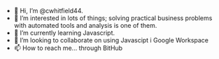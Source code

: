- 👋 Hi, I’m @cwhitfield44.
- 👀 I’m interested in lots of things; solving practical business problems with automated tools and analysis is one of them.
- 🌱 I’m currently learning Javascript.
- 💞️ I’m looking to collaborate on using Javascipt i Google Workspace
- 📫 How to reach me... through BitHub

<!---
cwhitfield44/cwhitfield44 is a ✨ special ✨ repository because its `README.md` (this file) appears on your GitHub profile.
You can click the Preview link to take a look at your changes.
--->
